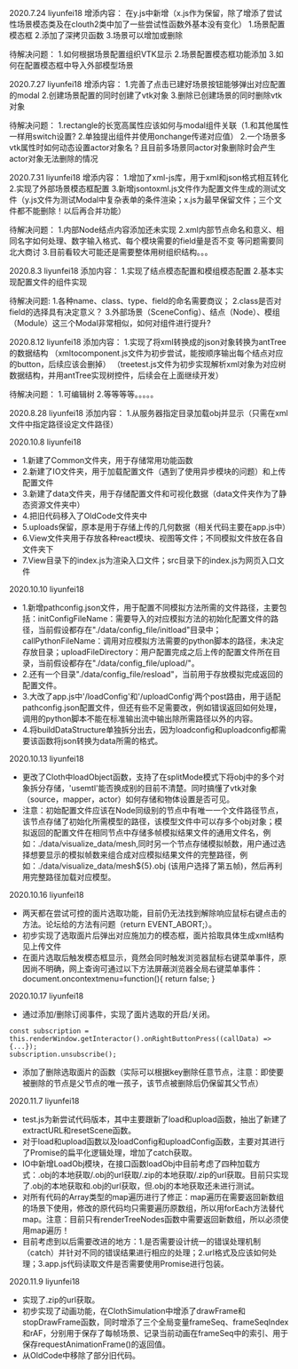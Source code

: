 2020.7.24 liyunfei18
增添内容：
在y.js中新增（x.js作为保留，除了增添了尝试性场景模态类及在clouth2类中加了一些尝试性函数外基本没有变化）
1.场景配置模态框
2.添加了深拷贝函数
3.场景可以增加或删除

待解决问题：
1.如何根据场景配置组织VTK显示
2.场景配置模态框功能添加
3.如何在配置模态框中导入外部模型场景

2020.7.27 liyunfei18
增添内容：
1.完善了点击已建好场景按钮能够弹出对应配置的modal
2.创建场景配置的同时创建了vtk对象
3.删除已创建场景的同时删除vtk对象

待解决问题：
1.rectangle的长宽高属性应该如何与modal组件关联（1.和其他属性一样用switch设置? 2.单独提出组件并使用onchange传递对应值）
2.一个场景多vtk属性时如何动态设置actor对象名？且目前多场景同actor对象删除时会产生actor对象无法删除的情况

2020.7.31 liyunfei18
增添内容：
1.增加了xml-js库，用于xml和json格式相互转化
2.实现了外部场景模态框配置
3.新增jsontoxml.js文件作为配置文件生成的测试文件（y.js文件为测试Modal中复杂表单的条件渲染；x.js为最早保留文件；三个文件都不能删除！以后再合并功能）

待解决问题：
1.内部Node结点内容添加还未实现
2.xml内部节点命名和意义、相同名字如何处理、数字输入格式、每个模块需要的field量是否不变 等问题需要同北大商讨
3.目前看较大可能还是需要整体用树组织结构。。。

2020.8.3 liyunfei18
添加内容：
1.实现了结点模态配置和模组模态配置
2.基本实现配置文件的组件实现

待解决问题:
1.各种name、class、type、field的命名需要商议；
2.class是否对field的选择具有决定意义？
3.外部场景（SceneConfig）、结点（Node）、模组（Module）这三个Modal非常相似，如何对组件进行提升?

2020.8.12 liyunfei18
添加内容：
1.实现了将xml转换成的json对象转换为antTree的数据结构
（xmltocomponent.js文件为初步尝试，能按顺序输出每个结点对应的button，后续应该会删掉）
（treetest.js文件为初步实现解析xml对象为对应树数据结构，并用antTree实现树控件，后续会在上面继续开发）

待解决问题：
1.可编辑树
2.等等等等。。。。。

2020.8.28 liyunfei18
添加内容：
1.从服务器指定目录加载obj并显示（只需在xml文件中指定路径设定文件路径）

2020.10.8 liyunfei18

+ 1.新建了Common文件夹，用于存储常用功能函数
+ 2.新建了IO文件夹，用于加载配置文件（遇到了使用异步模块的问题）和上传配置文件
+ 3.新建了data文件夹，用于存储配置文件和可视化数据（data文件夹作为了静态资源文件夹中）
+ 4.把旧代码移入了OldCode文件夹中
+ 5.uploads保留，原本是用于存储上传的几何数据（相关代码主要在app.js中）
+ 6.View文件夹用于存放各种react模块、视图等文件；不同模拟文件放在各自文件夹下
+ 7.View目录下的index.js为渲染入口文件；src目录下的index.js为网页入口文件

2020.10.10 liyunfei18
+ 1.新增pathconfig.json文件，用于配置不同模拟方法所需的文件路径，主要包括：initConfigFileName：需要导入的对应模拟方法的初始化配置文件的路径，当前假设都存在"./data/config_file/initload"目录中；callPythonFileName：调用对应模拟方法需要的python脚本的路径，未决定存放目录；uploadFileDirectory：用户配置完成之后上传的配置文件所在目录，当前假设都存在"./data/config_file/upload/"。
+ 2.还有一个目录"./data/config_file/resload"，当前用于存放模拟完成返回的配置文件。
+ 3.大改了app.js中'/loadConfig'和'/uploadConfig'两个post路由，用于适配pathconfig.json配置文件，但还有些不足需要改，例如错误返回如何处理，调用的python脚本不能在标准输出流中输出除所需路径以外的内容。
+ 4.将buildDataStructure单独拆分出去，因为loadconfig和uploadconfig都需要该函数将json转换为data所需的格式。

2020.10.13 liyunfei18
+ 更改了Cloth中loadObject函数，支持了在splitMode模式下将obj中的多个对象拆分存储，'usemtl'能否换成别的目前不清楚。同时搞懂了vtk对象（source，mapper，actor）如何存储和物体设置是否可见。
+ 注意：初始配置文件应该在Node同级别的节点中有唯一一个文件路径节点，该节点存储了初始化所需模型的路径，该模型文件中可以存多个obj对象；模拟返回的配置文件在相同节点中存储多帧模拟结果文件的通用文件名，例如：./data/visualize_data/mesh,同时另一个节点存储模拟帧数，用户通过选择想要显示的模拟帧数来组合成对应模拟结果文件的完整路径，例如：./data/visualize_data/mesh${5}.obj (该用户选择了第五帧)，然后再利用完整路径加载对应模型。

2020.10.16 liyunfei18
+ 两天都在尝试可控的面片选取功能，目前仍无法找到解除响应鼠标右键点击的方法。论坛给的方法有问题（return EVENT_ABORT;）。
+ 初步实现了选取面片后弹出对应施加力的模态框，面片拾取具体生成xml结构见上传文件
+ 在面片选取后触发模态框显示，竟然会同时触发浏览器鼠标右键菜单事件，原因尚不明确，网上查询可通过以下方法屏蔽浏览器全局右键菜单事件：
document.oncontextmenu=function(){
    return false;
}

2020.10.17 liyunfei18
+ 通过添加/删除订阅事件，实现了面片选取的开启/关闭。
```shell script 
const subscription = this.renderWindow.getInteractor().onRightButtonPress((callData) => {...});
subscription.unsubscribe();
```
+ 添加了删除选取面片的函数（实际可以根据key删除任意节点，注意：即使要被删除的节点是父节点的唯一孩子，该节点被删除后仍保留其父节点）

2020.11.7 liyunfei18
+ test.js为新尝试代码版本，其中主要跟新了load和upload函数，抽出了新建了extractURL和resetScene函数。
+ 对于load和upload函数以及loadConfig和uploadConfig函数，主要对其进行了Promise的扁平化逻辑处理，增加了catch获取。
+ IO中新增LoadObj模块，在接口函数loadObj中目前考虑了四种加载方式：.obj的本地获取/.obj的url获取/.zip的本地获取/.zip的url获取。目前只实现了.obj的本地获取和.obj的url获取，但.obj的本地获取还未进行测试。
+ 对所有代码的Array类型的map遍历进行了修正：map遍历在需要返回新数组的场景下使用，修改的原代码均只需要遍历原数组，所以用forEach方法替代map。注意：目前只有renderTreeNodes函数中需要返回新数组，所以必须使用map遍历！
+ 目前考虑到以后需要改进的地方：1.是否需要设计统一的错误处理机制（catch）并针对不同的错误结果进行相应的处理；2.url格式及应该如何处理；3.app.js代码读取文件是否需要使用Promise进行包装。

2020.11.9 liyunfei18
+ 实现了.zip的url获取。
+ 初步实现了动画功能，在ClothSimulation中增添了drawFrame和stopDrawFrame函数，同时增添了三个全局变量frameSeq、frameSeqIndex和rAF，分别用于保存了每帧场景、记录当前动画在frameSeq中的索引、用于保存requestAnimationFrame()的返回值。
+ 从OldCode中移除了部分旧代码。